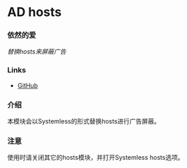 # AD hosts
### 依然的爱
*替换hosts来屏蔽广告*

### Links
* [GitHub](https://github.com/Magisk-Modules-Repo/Adreno-Systemless-Installer)

### 介绍
本模块会以Systemless的形式替换hosts进行广告屏蔽。

### 注意
使用时请关闭其它的hosts模块，并打开Systemless hosts选项。